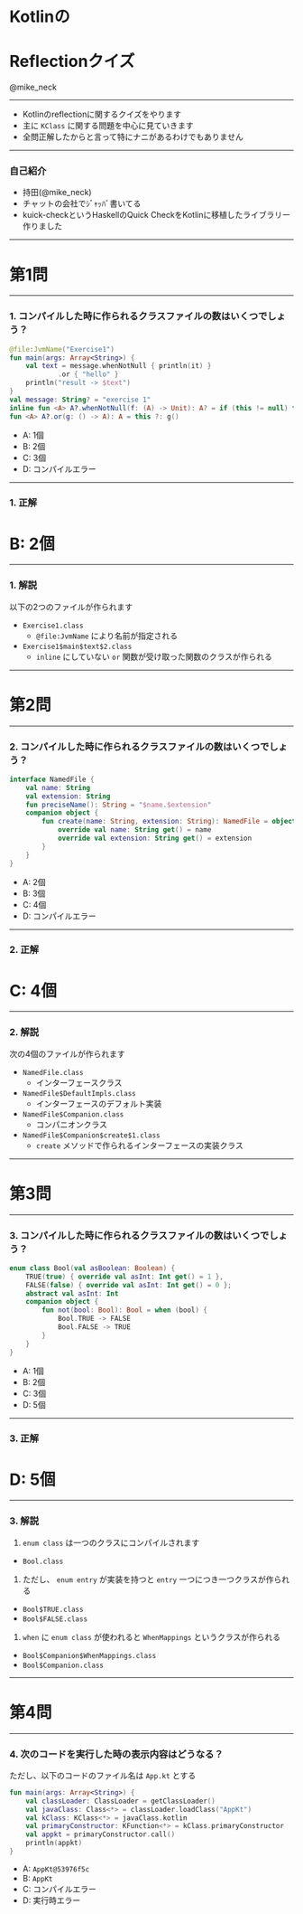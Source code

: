 Kotlinの
===

Reflectionクイズ
===

@mike_neck

---

* Kotlinのreflectionに関するクイズをやります
* 主に `KClass` に関する問題を中心に見ていきます
* 全問正解したからと言って特にナニがあるわけでもありません

---

### 自己紹介

* 持田(@mike_neck)
* チャットの会社でｼﾞｬｯﾊﾞ書いてる
* kuick-checkというHaskellのQuick CheckをKotlinに移植したライブラリー作りました

---

第1問
===

---

### 1. コンパイルした時に作られるクラスファイルの数はいくつでしょう？

```kotlin
@file:JvmName("Exercise1")
fun main(args: Array<String>) {
    val text = message.whenNotNull { println(it) }
            .or { "hello" }
    println("result -> $text")
}
val message: String? = "exercise 1"
inline fun <A> A?.whenNotNull(f: (A) -> Unit): A? = if (this != null) this.apply(f) else this
fun <A> A?.or(g: () -> A): A = this ?: g()
```

* A: 1個
* B: 2個
* C: 3個
* D: コンパイルエラー

---

### 1. 正解

B: 2個
===

---

### 1. 解説

以下の2つのファイルが作られます

* `Exercise1.class`
  * `@file:JvmName` により名前が指定される
* `Exercise1$main$text$2.class`
  * `inline` にしていない `or` 関数が受け取った関数のクラスが作られる

---

第2問
===

---

### 2. コンパイルした時に作られるクラスファイルの数はいくつでしょう？

```kotlin
interface NamedFile {
    val name: String
    val extension: String
    fun preciseName(): String = "$name.$extension"
    companion object {
        fun create(name: String, extension: String): NamedFile = object : NamedFile {
            override val name: String get() = name
            override val extension: String get() = extension
        }
    }
}
```

* A: 2個
* B: 3個
* C: 4個
* D: コンパイルエラー

---

### 2. 正解

C: 4個
===

---

### 2. 解説

次の4個のファイルが作られます

* `NamedFile.class`
  * インターフェースクラス
* `NamedFile$DefaultImpls.class`
  * インターフェースのデフォルト実装
* `NamedFile$Companion.class`
  * コンパニオンクラス
* `NamedFile$Companion$create$1.class`
  * `create` メソッドで作られるインターフェースの実装クラス

---

第3問
===

---

### 3. コンパイルした時に作られるクラスファイルの数はいくつでしょう？

```kotlin
enum class Bool(val asBoolean: Boolean) {
    TRUE(true) { override val asInt: Int get() = 1 },
    FALSE(false) { override val asInt: Int get() = 0 };
    abstract val asInt: Int
    companion object {
        fun not(bool: Bool): Bool = when (bool) {
            Bool.TRUE -> FALSE
            Bool.FALSE -> TRUE
        }
    }
}
```

* A: 1個
* B: 2個
* C: 3個
* D: 5個

---

### 3. 正解

D: 5個
===

---

### 3. 解説

1. `enum class` は一つのクラスにコンパイルされます
  * `Bool.class`
1. ただし、 `enum entry` が実装を持つと `entry` 一つにつき一つクラスが作られる
  * `Bool$TRUE.class`
  * `Bool$FALSE.class`
1. `when` に `enum class` が使われると `WhenMappings` というクラスが作られる
  * `Bool$Companion$WhenMappings.class`
  * `Bool$Companion.class`

---

第4問
===

---

### 4. 次のコードを実行した時の表示内容はどうなる？

ただし、以下のコードのファイル名は `App.kt` とする

```kotlin
fun main(args: Array<String>) {
    val classLoader: ClassLoader = getClassLoader()
    val javaClass: Class<*> = classLoader.loadClass("AppKt")
    val kClass: KClass<*> = javaClass.kotlin
    val primaryConstructor: KFunction<*> = kClass.primaryConstructor
    val appkt = primaryConstructor.call()
    println(appkt)
}
```

* A: `AppKt@53976f5c`
* B: `AppKt`
* C: コンパイルエラー
* D: 実行時エラー
